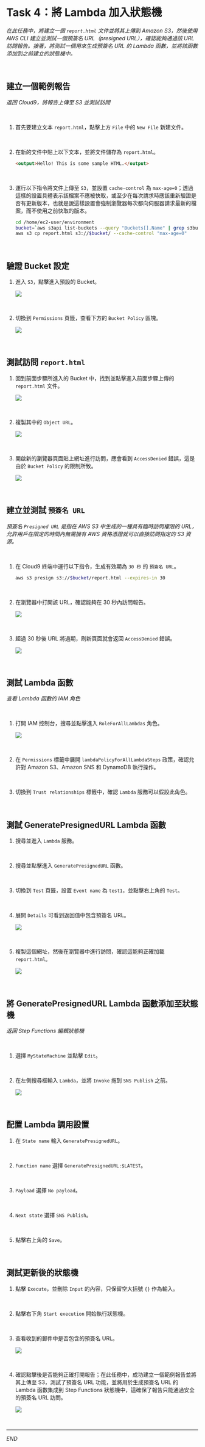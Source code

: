 # Task 4：將 Lambda 加入狀態機

_在此任務中，將建立一個 `report.html` 文件並將其上傳到 Amazon S3，然後使用 AWS CLI 建立並測試一個預簽名 URL（presigned URL），確認能夠通過該 URL 訪問報告。接著，將測試一個用來生成預簽名 URL 的 Lambda 函數，並將該函數添加到之前建立的狀態機中。_

<br>

## 建立一個範例報告

_返回 Cloud9，將報告上傳至 S3 並測試訪問_

<br>

1. 首先要建立文本 `report.html`，點擊上方 `File` 中的 `New File` 新建文件。

<br>

2. 在新的文件中貼上以下文本，並將文件儲存為 `report.html`。

    ```html
    <output>Hello! This is some sample HTML.</output>
    ```

<br>

3. 運行以下指令將文件上傳至 `S3`，並設置 `cache-control` 為 `max-age=0`；透過這樣的設置具體表示該檔案不應被快取，或至少在每次請求時應該重新驗證是否有更新版本，也就是說這樣設置會強制瀏覽器每次都向伺服器請求最新的檔案，而不使用之前快取的版本。

    ```bash
    cd /home/ec2-user/environment
    bucket=`aws s3api list-buckets --query "Buckets[].Name" | grep s3bucket | tr -d ',' | sed -e 's/"//g' | xargs`
    aws s3 cp report.html s3://$bucket/ --cache-control "max-age=0"
    ```

<br>

## 驗證 Bucket 設定

1. 進入 `S3`，點擊進入預設的 Bucket。

    ![](images/img_31.png)

<br>

2. 切換到 `Permissions` 頁籤，查看下方的 `Bucket Policy` 區塊。

    ![](images/img_15.png)

<br>

## 測試訪問 `report.html`

1. 回到前面步驟所進入的 Bucket 中，找到並點擊進入前面步驟上傳的 `report.html` 文件。

    ![](images/img_32.png)

<br>

2. 複製其中的 `Object URL`。

    ![](images/img_16.png)

<br>

3. 開啟新的瀏覽器頁面貼上網址進行訪問，應會看到 `AccessDenied` 錯誤，這是由於 `Bucket Policy` 的限制所致。

    ![](images/img_17.png)

<br>

## 建立並測試 `預簽名 URL`

_預簽名 `Presigned URL` 是指在 AWS S3 中生成的一種具有臨時訪問權限的 URL，允許用戶在限定的時間內無需擁有 AWS 資格憑證就可以直接訪問指定的 S3 資源。_

<br>

1. 在 Cloud9 終端中運行以下指令，生成有效期為 `30 秒` 的 `預簽名 URL`。

    ```bash
    aws s3 presign s3://$bucket/report.html --expires-in 30
    ```

<br>

2. 在瀏覽器中打開該 URL，確認能夠在 30 秒內訪問報告。

    ![](images/img_18.png)

<br>

3. 超過 30 秒後 URL 將過期，刷新頁面就會返回 `AccessDenied` 錯誤。

    ![](images/img_17.png)

<br>

## 測試 Lambda 函數

_查看 Lambda 函數的 IAM 角色_

<br>

1. 打開 IAM 控制台，搜尋並點擊進入 `RoleForAllLambdas` 角色。

    ![](images/img_33.png)

<br>

2. 在 `Permissions` 標籤中展開 `lambdaPolicyForAllLambdaSteps` 政策，確認允許對 Amazon S3、Amazon SNS 和 DynamoDB 執行操作。

<br>

3. 切換到 `Trust relationships` 標籤中，確認 `Lambda` 服務可以假設此角色。

<br>

## 測試 GeneratePresignedURL Lambda 函數

1. 搜尋並進入 `Lambda` 服務。

<br>

2. 搜尋並點擊進入 `GeneratePresignedURL` 函數。

<br>

3. 切換到 `Test` 頁籤，設置 `Event name` 為 `test1`，並點擊右上角的 `Test`。

<br>

4. 展開 `Details` 可看到返回值中包含預簽名 URL。

    ![](images/img_19.png)

<br>

5. 複製這個網址，然後在瀏覽器中進行訪問，確認這能夠正確加載 `report.html`。

    ![](images/img_20.png)

<br>

## 將 GeneratePresignedURL Lambda 函數添加至狀態機

_返回 Step Functions 編輯狀態機_

<br>

1. 選擇 `MyStateMachine` 並點擊 `Edit`。

<br>

2. 在左側搜尋框輸入 `Lambda`，並將 `Invoke` 拖到 `SNS Publish` 之前。

    ![](images/img_21.png)

<br>

## 配置 Lambda 調用設置

1. 在 `State name` 輸入 `GeneratePresignedURL`。

<br>

2. `Function name` 選擇 `GeneratePresignedURL:$LATEST`。

<br>

3. `Payload` 選擇 `No payload`。

<br>

4. `Next state` 選擇 `SNS Publish`。

<br>

5. 點擊右上角的 `Save`。

<br>

## 測試更新後的狀態機

1. 點擊 `Execute`，並刪除 `Input` 的內容，只保留空大括號 `{}` 作為輸入。

<br>

2. 點擊右下角 `Start execution` 開始執行狀態機。

<br>

3. 查看收到的郵件中是否包含的預簽名 URL。

    ![](images/img_22.png)

<br>

4. 確認點擊後是否能夠正確打開報告；在此任務中，成功建立一個範例報告並將其上傳至 S3，測試了預簽名 URL 功能，並將用於生成預簽名 URL 的 Lambda 函數集成到 Step Functions 狀態機中，這確保了報告只能通過安全的預簽名 URL 訪問。

    ![](images/img_20.png)

<br>

___

_END_
